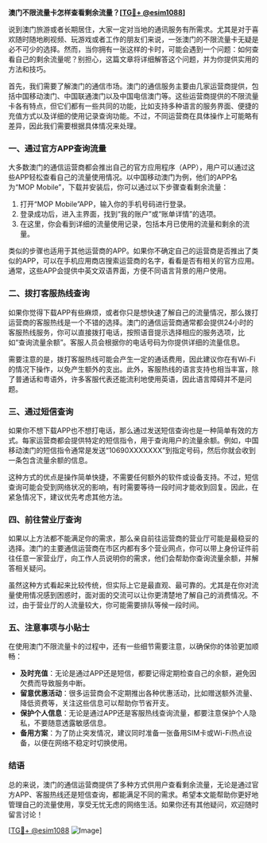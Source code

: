 **澳门不限流量卡怎样查看剩余流量？[[TG💪+ @esim1088](https://t.me/s/esim1088)]**

说到澳门旅游或者长期居住，大家一定对当地的通讯服务有所需求。尤其是对于喜欢随时随地刷视频、玩游戏或者工作的朋友们来说，一张澳门的不限流量卡无疑是必不可少的选择。然而，当你拥有一张这样的卡时，可能会遇到一个问题：如何查看自己的剩余流量呢？别担心，这篇文章将详细解答这个问题，并为你提供实用的方法和技巧。

首先，我们需要了解澳门的通信市场。澳门的通信服务主要由几家运营商提供，包括中国移动澳门、中国联通澳门以及中国电信澳门等。这些运营商提供的不限流量卡各有特点，但它们都有一些共同的功能，比如支持多种语言的服务界面、便捷的充值方式以及详细的使用记录查询功能。不过，不同运营商在具体操作上可能略有差异，因此我们需要根据具体情况来处理。

### **一、通过官方APP查询流量**

大多数澳门的通信运营商都会推出自己的官方应用程序（APP），用户可以通过这些APP轻松查看自己的流量使用情况。以中国移动澳门为例，他们的APP名为“MOP Mobile”，下载并安装后，你可以通过以下步骤查看剩余流量：

1. 打开“MOP Mobile”APP，输入你的手机号码进行登录。
2. 登录成功后，进入主界面，找到“我的账户”或“账单详情”的选项。
3. 在这里，你会看到详细的流量使用记录，包括本月已使用的流量和剩余的流量。

类似的步骤也适用于其他运营商的APP。如果你不确定自己的运营商是否推出了类似的APP，可以在手机应用商店搜索运营商的名字，看看是否有相关的官方应用。通常，这些APP会提供中英文双语界面，方便不同语言背景的用户使用。

### **二、拨打客服热线查询**

如果你觉得下载APP有些麻烦，或者你只是想快速了解自己的流量情况，那么拨打运营商的客服热线是一个不错的选择。澳门的通信运营商通常都会提供24小时的客服热线服务，你可以直接拨打电话，按照语音提示选择相应的服务选项，比如“查询流量余额”。客服人员会根据你的电话号码为你提供详细的流量信息。

需要注意的是，拨打客服热线可能会产生一定的通话费用，因此建议你在有Wi-Fi的情况下操作，以免产生额外的支出。此外，客服热线的语言支持也相当丰富，除了普通话和粤语外，许多客服代表还能流利地使用英语，因此语言障碍并不是问题。

### **三、通过短信查询**

如果你不想下载APP也不想打电话，那么通过发送短信查询也是一种简单有效的方式。每家运营商都会提供特定的短信指令，用于查询用户的流量余额。例如，中国移动澳门的短信指令通常是发送“10690XXXXXXX”到指定号码，然后你就会收到一条包含流量余额的信息。

这种方式的优点是操作简单快捷，不需要任何额外的软件或设备支持。不过，短信查询可能会受到网络状况的影响，有时需要等待一段时间才能收到回复。因此，在紧急情况下，建议优先考虑其他方法。

### **四、前往营业厅查询**

如果以上方法都不能满足你的需求，那么亲自前往运营商的营业厅可能是最稳妥的选择。澳门的主要通信运营商在市区内都有多个营业网点，你可以带上身份证件前往任意一家营业厅，向工作人员说明你的需求，他们会帮助你查询流量余额，并解答相关疑问。

虽然这种方式看起来比较传统，但实际上它是最直观、最可靠的。尤其是在你对流量使用情况感到困惑时，面对面的交流可以让你更清楚地了解自己的消费情况。不过，由于营业厅的人流量较大，你可能需要排队等候一段时间。

### **五、注意事项与小贴士**

在使用澳门不限流量卡的过程中，还有一些细节需要注意，以确保你的体验更加顺畅：

- **及时充值**：无论是通过APP还是短信，都要记得定期检查自己的余额，避免因欠费而导致服务中断。
- **留意优惠活动**：很多运营商会不定期推出各种优惠活动，比如赠送额外流量、降低资费等，关注这些信息可以帮助你节省开支。
- **保护个人信息**：无论是通过APP还是客服热线查询流量，都要注意保护个人隐私，不要随意透露敏感信息。
- **备用方案**：为了防止突发情况，建议同时准备一张备用SIM卡或Wi-Fi热点设备，以便在网络不稳定时切换使用。

### **结语**

总的来说，澳门的通信运营商提供了多种方式供用户查看剩余流量，无论是通过官方APP、客服热线还是短信查询，都能满足不同的需求。希望本文能帮助你更好地管理自己的流量使用，享受无忧无虑的网络生活。如果你还有其他疑问，欢迎随时留言讨论！

[[TG💪+ @esim1088](https://t.me/s/esim1088) ![Image](https://i.postimg.cc/4NQfJmqS/Snipaste-2025-05-13-00-14-12.png)]